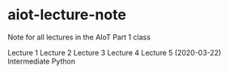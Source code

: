 # aiot-lecture-note
Note for all lectures in the AIoT Part 1 class

Lecture 1
Lecture 2
Lecture 3
Lecture 4
Lecture 5 (2020-03-22) Intermediate Python
